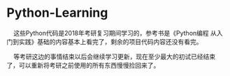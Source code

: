 # Python-Learning 

&nbsp;&nbsp;&nbsp;&nbsp;这些Python代码是2018年考研复习期间学习的，参考书是《Python编程 从入门到实践》基础的内容基本上看完了，剩余的项目代码内容还没有看完。

&nbsp;&nbsp;&nbsp;&nbsp;等考研这边的事情结束以后会继续学习更新，现在至少最大的初试已经结束了，可以重新将考研之前使用的所有东西慢慢捡回来了。

